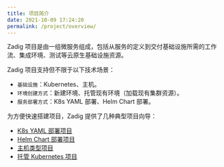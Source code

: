 ```yaml
---
title: 项目简介
date: 2021-10-09 17:24:20
permalink: /project/overview/
---
```

Zadig 项目是由一组微服务组成，包括从服务的定义到交付基础设施所需的工作流、集成环境、测试等云原生基础设施资源。

Zadig 项目支持但不限于以下技术场景：
- `基础设施`：Kubernetes、主机。
- `环境创建方式`：新建环境、托管现有环境（加载现有集群资源）。
- `服务部署方式`：K8s YAML 部署、Helm Chart 部署。

为方便快速搭建项目，Zadig 提供了几种典型项目向导：
* [K8s YAML 部署项目](/project/k8s-yaml/)
* [Helm Chart 部署项目](/project/helm-chart/)
* [主机类型项目](/project/vm/)
* [托管 Kubernetes 项目](/project/host-k8s-resources/)